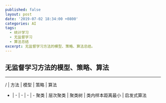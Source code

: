 ```yaml
---
published: false
layout: post
date: '2019-07-02 18:34:00 +0800'
categories: AI
tags:
  - 统计学习
  - 无监督学习
  - 算法总结
excerpt: 无监督学习方法的模型、策略、算法总结。
---
```

## 无监督学习方法的模型、策略、算法

---

 / | 方法 | 模型 | 策略 | 算法 
  - | - | - | - | -
 聚类 | 层次聚类 | 聚类树 | 类内样本距离最小 | 启发式算法
 